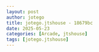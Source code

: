 ```yaml
---
layout: post
author: jotego
title: jotego.jtshouse - 18679bc
date: 2025-05-23
categories: [Arcade, jtshouse]
tags: [jotego.jtshouse]
---
```


